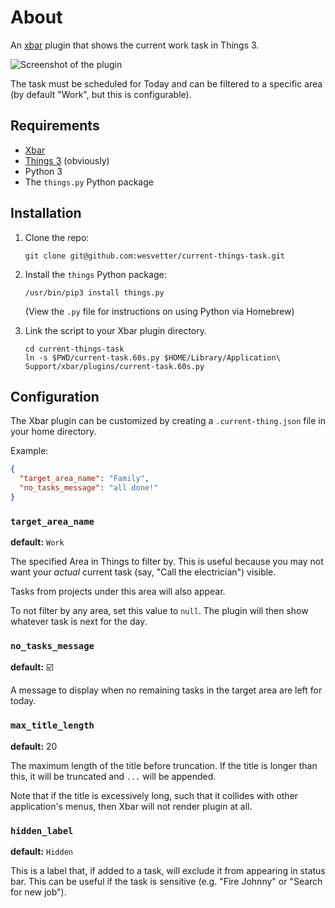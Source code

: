 # About

An [xbar][gh-xbar] plugin that shows the current work task in Things 3.

![Screenshot of the plugin](preview.png)

The task must be scheduled for Today and can be filtered to a specific area (by default "Work", but this is configurable).

## Requirements

*   [Xbar][gh-xbar]
*   [Things 3][things-www] (obviously)
*   Python 3
*   The `things.py` Python package

## Installation

1.  Clone the repo:

    ```
    git clone git@github.com:wesvetter/current-things-task.git
    ```

2.  Install the `things` Python package:

    ```
    /usr/bin/pip3 install things.py
    ```

    (View the `.py` file for instructions on using Python via Homebrew)

3.  Link the script to your Xbar plugin directory.

    ```
    cd current-things-task
    ln -s $PWD/current-task.60s.py $HOME/Library/Application\ Support/xbar/plugins/current-task.60s.py
    ```

## Configuration

The Xbar plugin can be customized by creating a `.current-thing.json` file in your home directory.

Example:

```json
{
  "target_area_name": "Family",
  "no_tasks_message": "all done!"
}
```

### `target_area_name`

**default:** `Work`

The specified Area in Things to filter by. This is useful because you may not want your _actual_ current task (say, "Call the electrician") visible.

Tasks from projects under this area will also appear.

To not filter by any area, set this value to `null`. The plugin will then show whatever task is next for the day.

### `no_tasks_message`

**default:**  ☑️

A message to display when no remaining tasks in the target area are left for today.

### `max_title_length`

**default:** 20

The maximum length of the title before truncation. If the title is longer than this, it will be truncated and `...` will be appended. 

Note that if the title is excessively long, such that it collides with other application's menus, then Xbar will not render plugin at all.

### `hidden_label`

**default:** `Hidden`

This is a label that, if added to a task, will exclude it from appearing in status bar. This can be useful if the task is sensitive (e.g. "Fire Johnny" or "Search for new job").

[gh-xbar]: https://github.com/matryer/xbar
[things-www]: https://culturedcode.com/things/
